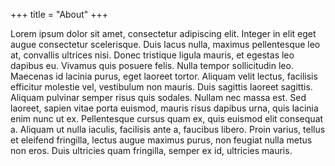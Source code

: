 +++
title = "About"
+++


Lorem ipsum dolor sit amet, consectetur adipiscing elit. Integer in elit eget augue consectetur scelerisque. Duis lacus nulla, maximus pellentesque leo at, convallis ultrices nisi. Donec tristique ligula mauris, et egestas leo dapibus eu. Vivamus quis posuere felis. Nulla tempor sollicitudin leo. Maecenas id lacinia purus, eget laoreet tortor. Aliquam velit lectus, facilisis efficitur molestie vel, vestibulum non mauris. Duis sagittis laoreet sagittis. Aliquam pulvinar semper risus quis sodales. Nullam nec massa est. Sed laoreet, sapien vitae porta euismod, mauris risus dapibus urna, quis lacinia enim nunc ut ex. Pellentesque cursus quam ex, quis euismod elit consequat a. Aliquam ut nulla iaculis, facilisis ante a, faucibus libero. Proin varius, tellus et eleifend fringilla, lectus augue maximus purus, non feugiat nulla metus non eros. Duis ultricies quam fringilla, semper ex id, ultricies mauris.
